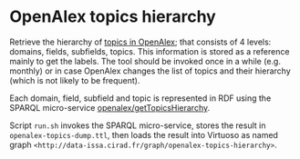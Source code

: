 # OpenAlex topics hierarchy


Retrieve the hierarchy of [topics in OpenAlex](https://docs.openalex.org/api-entities/topics); that consists of 4 levels: domains, fields, subfields, topics.
This information is stored as a reference mainly to get the labels. 
The tool should be invoked once in a while (e.g. monthly) or in case OpenAlex changes the list of topics and their hierarchy (which is not likely to be frequent).

Each domain, field, subfield and topic is represented in RDF using the SPARQL micro-service [openalex/getTopicsHierarchy](../../sparql-micro-services/openalex/getTopicsHierarchy).

Script `run.sh` invokes the SPARQL micro-service, stores the result in `openalex-topics-dump.ttl`, then loads the result into Virtuoso as named graph `<http://data-issa.cirad.fr/graph/openalex-topics-hierarchy>`.
